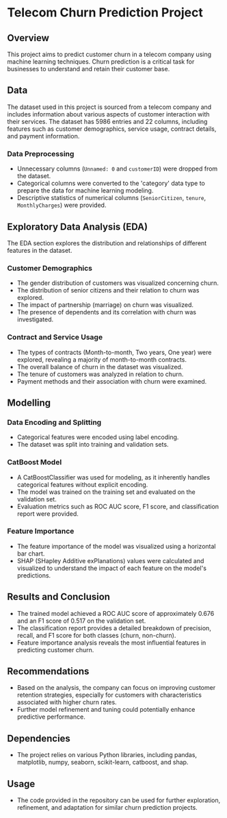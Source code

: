 # Telecom Churn Prediction Project

## Overview

This project aims to predict customer churn in a telecom company using machine learning techniques. Churn prediction is a critical task for businesses to understand and retain their customer base.

## Data

The dataset used in this project is sourced from a telecom company and includes information about various aspects of customer interaction with their services. The dataset has 5986 entries and 22 columns, including features such as customer demographics, service usage, contract details, and payment information.

### Data Preprocessing

- Unnecessary columns (`Unnamed: 0` and `customerID`) were dropped from the dataset.
- Categorical columns were converted to the 'category' data type to prepare the data for machine learning modeling.
- Descriptive statistics of numerical columns (`SeniorCitizen`, `tenure`, `MonthlyCharges`) were provided.

## Exploratory Data Analysis (EDA)

The EDA section explores the distribution and relationships of different features in the dataset.

### Customer Demographics

- The gender distribution of customers was visualized concerning churn.
- The distribution of senior citizens and their relation to churn was explored.
- The impact of partnership (marriage) on churn was visualized.
- The presence of dependents and its correlation with churn was investigated.

### Contract and Service Usage

- The types of contracts (Month-to-month, Two years, One year) were explored, revealing a majority of month-to-month contracts.
- The overall balance of churn in the dataset was visualized.
- The tenure of customers was analyzed in relation to churn.
- Payment methods and their association with churn were examined.

## Modelling

### Data Encoding and Splitting

- Categorical features were encoded using label encoding.
- The dataset was split into training and validation sets.

### CatBoost Model

- A CatBoostClassifier was used for modeling, as it inherently handles categorical features without explicit encoding.
- The model was trained on the training set and evaluated on the validation set.
- Evaluation metrics such as ROC AUC score, F1 score, and classification report were provided.

### Feature Importance

- The feature importance of the model was visualized using a horizontal bar chart.
- SHAP (SHapley Additive exPlanations) values were calculated and visualized to understand the impact of each feature on the model's predictions.

## Results and Conclusion

- The trained model achieved a ROC AUC score of approximately 0.676 and an F1 score of 0.517 on the validation set.
- The classification report provides a detailed breakdown of precision, recall, and F1 score for both classes (churn, non-churn).
- Feature importance analysis reveals the most influential features in predicting customer churn.

## Recommendations

- Based on the analysis, the company can focus on improving customer retention strategies, especially for customers with characteristics associated with higher churn rates.
- Further model refinement and tuning could potentially enhance predictive performance.

## Dependencies

- The project relies on various Python libraries, including pandas, matplotlib, numpy, seaborn, scikit-learn, catboost, and shap.

## Usage

- The code provided in the repository can be used for further exploration, refinement, and adaptation for similar churn prediction projects.
